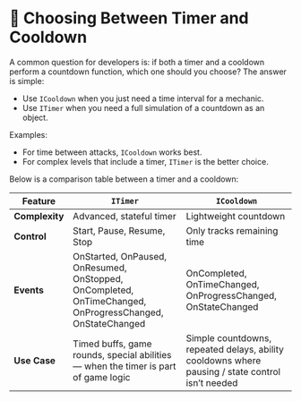 # 📌 Choosing Between Timer and Cooldown

A common question for developers is: if both a timer and a cooldown perform a countdown function, which one should you
choose? The answer is simple:

- Use `ICooldown` when you just need a time interval for a mechanic.
- Use `ITimer` when you need a full simulation of a countdown as an object.

Examples:

- For time between attacks, `ICooldown` works best.
- For complex levels that include a timer, `ITimer` is the better choice.

Below is a comparison table between a timer and a cooldown:

| Feature        | `ITimer`                                                                                                 | `ICooldown`                                                                                      |
|----------------|----------------------------------------------------------------------------------------------------------|--------------------------------------------------------------------------------------------------|
| **Complexity** | Advanced, stateful timer                                                                                 | Lightweight countdown                                                                            |
| **Control**    | Start, Pause, Resume, Stop                                                                               | Only tracks remaining time                                                                       |
| **Events**     | OnStarted, OnPaused, OnResumed, OnStopped, OnCompleted, OnTimeChanged, OnProgressChanged, OnStateChanged | OnCompleted, OnTimeChanged, OnProgressChanged, OnStateChanged                                    |
| **Use Case**   | Timed buffs, game rounds, special abilities — when the timer is part of game logic                       | Simple countdowns, repeated delays, ability cooldowns where pausing / state control isn’t needed |

